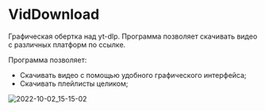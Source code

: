 # VidDownload
Графическая обертка над yt-dlp. Программа позволяет скачивать видео с различных платформ по ссылке.

Программа позволяет:
- Скачивать видео с помощью удобного графического интерфейса;
- Скачивать плейлисты целиком;

![2022-10-02_15-15-02](https://user-images.githubusercontent.com/26280352/193453450-1f378f2d-be71-4afb-9b75-e49f867fb505.png)
